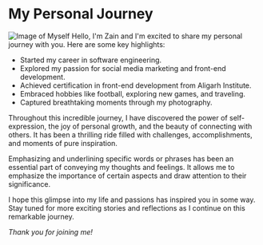 # My Personal Journey

![Image of Myself](https://dailypost.ng/wp-content/uploads/2023/01/Al-Nassr-striker-Cristiano-Ronaldo.jpg)
Hello, I'm Zain and I'm excited to share my personal journey with you. Here are some key highlights:

- Started my career in software engineering.
- Explored my passion for social media marketing and front-end development.
- Achieved certification in front-end development from Aligarh Institute.
- Embraced hobbies like football, exploring new games, and traveling.
- Captured breathtaking moments through my photography.

Throughout this incredible journey, I have discovered the power of self-expression, the joy of personal growth, and the beauty of connecting with others. It has been a thrilling ride filled with challenges, accomplishments, and moments of pure inspiration.

Emphasizing and underlining specific words or phrases has been an essential part of conveying my thoughts and feelings. It allows me to emphasize the importance of certain aspects and draw attention to their significance.

I hope this glimpse into my life and passions has inspired you in some way. Stay tuned for more exciting stories and reflections as I continue on this remarkable journey.

_Thank you for joining me!_
